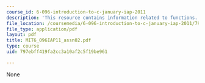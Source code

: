 ```yaml
---
course_id: 6-096-introduction-to-c-january-iap-2011
description: 'This resource contains information related to functions. '
file_location: /coursemedia/6-096-introduction-to-c-january-iap-2011/797ebff419fa2cc3a10af2c5f19be961_MIT6_096IAP11_assn02.pdf
file_type: application/pdf
layout: pdf
title: MIT6_096IAP11_assn02.pdf
type: course
uid: 797ebff419fa2cc3a10af2c5f19be961

---
```

None
